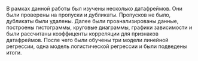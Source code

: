 В рамках данной работы был изучены несколько датафреймов. Они были проверены на пропуски и дубликаты. Пропусков не было, дубликаты были удалены. Далее были проанализированы данные, построены гистограммы, круговые диаграммы, графики зависимости и были рассчитаны коэффиценты корреляции для признаков датафреймов. После чего были обучены три модели линейной регрессии, одна модель логистической регрессии и были подведены итоги.
